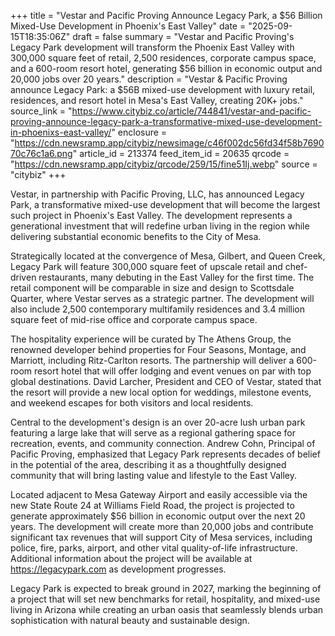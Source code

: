 +++
title = "Vestar and Pacific Proving Announce Legacy Park, a $56 Billion Mixed-Use Development in Phoenix's East Valley"
date = "2025-09-15T18:35:06Z"
draft = false
summary = "Vestar and Pacific Proving's Legacy Park development will transform the Phoenix East Valley with 300,000 square feet of retail, 2,500 residences, corporate campus space, and a 600-room resort hotel, generating $56 billion in economic output and 20,000 jobs over 20 years."
description = "Vestar & Pacific Proving announce Legacy Park: a $56B mixed-use development with luxury retail, residences, and resort hotel in Mesa's East Valley, creating 20K+ jobs."
source_link = "https://www.citybiz.co/article/744841/vestar-and-pacific-proving-announce-legacy-park-a-transformative-mixed-use-development-in-phoenixs-east-valley/"
enclosure = "https://cdn.newsramp.app/citybiz/newsimage/c46f002dc56fd34f58b769070c76c1a6.png"
article_id = 213374
feed_item_id = 20635
qrcode = "https://cdn.newsramp.app/citybiz/qrcode/259/15/fine51Ij.webp"
source = "citybiz"
+++

<p>Vestar, in partnership with Pacific Proving, LLC, has announced Legacy Park, a transformative mixed-use development that will become the largest such project in Phoenix's East Valley. The development represents a generational investment that will redefine urban living in the region while delivering substantial economic benefits to the City of Mesa.</p><p>Strategically located at the convergence of Mesa, Gilbert, and Queen Creek, Legacy Park will feature 300,000 square feet of upscale retail and chef-driven restaurants, many debuting in the East Valley for the first time. The retail component will be comparable in size and design to Scottsdale Quarter, where Vestar serves as a strategic partner. The development will also include 2,500 contemporary multifamily residences and 3.4 million square feet of mid-rise office and corporate campus space.</p><p>The hospitality experience will be curated by The Athens Group, the renowned developer behind properties for Four Seasons, Montage, and Marriott, including Ritz-Carlton resorts. The partnership will deliver a 600-room resort hotel that will offer lodging and event venues on par with top global destinations. David Larcher, President and CEO of Vestar, stated that the resort will provide a new local option for weddings, milestone events, and weekend escapes for both visitors and local residents.</p><p>Central to the development's design is an over 20-acre lush urban park featuring a large lake that will serve as a regional gathering space for recreation, events, and community connection. Andrew Cohn, Principal of Pacific Proving, emphasized that Legacy Park represents decades of belief in the potential of the area, describing it as a thoughtfully designed community that will bring lasting value and lifestyle to the East Valley.</p><p>Located adjacent to Mesa Gateway Airport and easily accessible via the new State Route 24 at Williams Field Road, the project is projected to generate approximately $56 billion in economic output over the next 20 years. The development will create more than 20,000 jobs and contribute significant tax revenues that will support City of Mesa services, including police, fire, parks, airport, and other vital quality-of-life infrastructure. Additional information about the project will be available at <a href="https://legacypark.com" rel="nofollow" target="_blank">https://legacypark.com</a> as development progresses.</p><p>Legacy Park is expected to break ground in 2027, marking the beginning of a project that will set new benchmarks for retail, hospitality, and mixed-use living in Arizona while creating an urban oasis that seamlessly blends urban sophistication with natural beauty and sustainable design.</p>